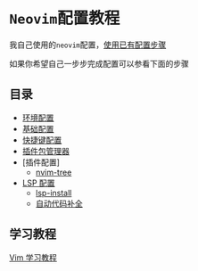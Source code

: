 # `Neovim`配置教程

我自己使用的`neovim`配置，[使用已有配置步骤](doc/00-use-my-config.md)

如果你希望自己一步步完成配置可以参看下面的步骤

## 目录

- [环境配置](doc/01-env-config.md)
- [基础配置](doc/02-basic-config.md)
- [快捷键配置](doc/03-keybindings.md)
- [插件包管理器](doc/04-package-manage.md)
- [插件配置]
  - [nvim-tree](doc/05-plugin/01-nvim-tree.md)
- [LSP 配置](doc/06-lsp)
  - [lsp-install](doc/06-lsp/01-lsp-install.md)
  - [自动代码补全](doc/06-lsp/01-lsp-install.md)

## 学习教程

[Vim 学习教程](https://github.com/iggredible/Learn-Vim)
